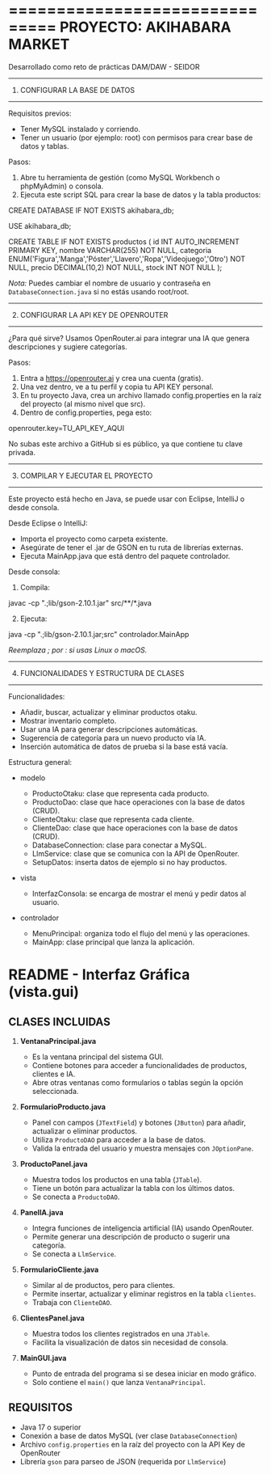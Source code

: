 ===============================
PROYECTO: AKIHABARA MARKET
===============================
 Desarrollado como reto de prácticas DAM/DAW - SEIDOR

--------------------------------
1. CONFIGURAR LA BASE DE DATOS
--------------------------------

 Requisitos previos:
- Tener MySQL instalado y corriendo.
- Tener un usuario (por ejemplo: root) con permisos para crear base de datos y tablas.

 Pasos:
1. Abre tu herramienta de gestión (como MySQL Workbench o phpMyAdmin) o consola.
2. Ejecuta este script SQL para crear la base de datos y la tabla productos:

CREATE DATABASE IF NOT EXISTS akihabara_db;

USE akihabara_db;

CREATE TABLE IF NOT EXISTS productos (
    id INT AUTO_INCREMENT PRIMARY KEY,
    nombre VARCHAR(255) NOT NULL,
    categoria ENUM('Figura','Manga','Póster','Llavero','Ropa','Videojuego','Otro') NOT NULL,
    precio DECIMAL(10,2) NOT NULL,
    stock INT NOT NULL
);

 *Nota:* Puedes cambiar el nombre de usuario y contraseña en `DatabaseConnection.java` si no estás usando root/root.


----------------------------------------
2. CONFIGURAR LA API KEY DE OPENROUTER
----------------------------------------

¿Para qué sirve?
Usamos OpenRouter.ai para integrar una IA que genera descripciones y sugiere categorías.

 Pasos:
1. Entra a https://openrouter.ai y crea una cuenta (gratis).
2. Una vez dentro, ve a tu perfil y copia tu API KEY personal.
3. En tu proyecto Java, crea un archivo llamado config.properties en la raíz del proyecto (al mismo nivel que src).
4. Dentro de config.properties, pega esto:

openrouter.key=TU_API_KEY_AQUI

 No subas este archivo a GitHub si es público, ya que contiene tu clave privada.


-------------------------------
3. COMPILAR Y EJECUTAR EL PROYECTO
-------------------------------

 Este proyecto está hecho en Java, se puede usar con Eclipse, IntelliJ o desde consola.

Desde Eclipse o IntelliJ:
- Importa el proyecto como carpeta existente.
- Asegúrate de tener el .jar de GSON en tu ruta de librerías externas.
- Ejecuta MainApp.java que está dentro del paquete controlador.

 Desde consola:
1. Compila:

javac -cp ".;lib/gson-2.10.1.jar" src/**/*.java

2. Ejecuta:

java -cp ".;lib/gson-2.10.1.jar;src" controlador.MainApp

*Reemplaza ; por : si usas Linux o macOS.*

-----------------------------------------
4. FUNCIONALIDADES Y ESTRUCTURA DE CLASES
-----------------------------------------

 Funcionalidades:
- Añadir, buscar, actualizar y eliminar productos otaku.
- Mostrar inventario completo.
- Usar una IA para generar descripciones automáticas.
- Sugerencia de categoría para un nuevo producto vía IA.
- Inserción automática de datos de prueba si la base está vacía.

 Estructura general:

- modelo  
  - ProductoOtaku: clase que representa cada producto.
  - ProductoDao: clase que hace operaciones con la base de datos (CRUD).
  - ClienteOtaku: clase que representa cada cliente.
  - ClienteDao: clase que hace operaciones con la base de datos (CRUD).
  - DatabaseConnection: clase para conectar a MySQL.
  - LlmService: clase que se comunica con la API de OpenRouter.
  - SetupDatos: inserta datos de ejemplo si no hay productos.

- vista  
  - InterfazConsola: se encarga de mostrar el menú y pedir datos al usuario.

- controlador  
  - MenuPrincipal: organiza todo el flujo del menú y las operaciones.
  - MainApp: clase principal que lanza la aplicación.

README - Interfaz Gráfica (vista.gui)
=====================================

 CLASES INCLUIDAS
--------------------

1. **VentanaPrincipal.java**
   - Es la ventana principal del sistema GUI.
   - Contiene botones para acceder a funcionalidades de productos, clientes e IA.
   - Abre otras ventanas como formularios o tablas según la opción seleccionada.

2. **FormularioProducto.java**
   - Panel con campos (`JTextField`) y botones (`JButton`) para añadir, actualizar o eliminar productos.
   - Utiliza `ProductoDAO` para acceder a la base de datos.
   - Valida la entrada del usuario y muestra mensajes con `JOptionPane`.

3. **ProductoPanel.java**
   - Muestra todos los productos en una tabla (`JTable`).
   - Tiene un botón para actualizar la tabla con los últimos datos.
   - Se conecta a `ProductoDAO`.

4. **PanelIA.java**
   - Integra funciones de inteligencia artificial (IA) usando OpenRouter.
   - Permite generar una descripción de producto o sugerir una categoría.
   - Se conecta a `LlmService`.

5. **FormularioCliente.java**
   - Similar al de productos, pero para clientes.
   - Permite insertar, actualizar y eliminar registros en la tabla `clientes`.
   - Trabaja con `ClienteDAO`.

6. **ClientesPanel.java**
   - Muestra todos los clientes registrados en una `JTable`.
   - Facilita la visualización de datos sin necesidad de consola.

7. **MainGUI.java**
   - Punto de entrada del programa si se desea iniciar en modo gráfico.
   - Solo contiene el `main()` que lanza `VentanaPrincipal`.

 REQUISITOS
--------------
- Java 17 o superior
- Conexión a base de datos MySQL (ver clase `DatabaseConnection`)
- Archivo `config.properties` en la raíz del proyecto con la API Key de OpenRouter
- Librería `gson` para parseo de JSON (requerida por `LlmService`)


